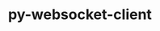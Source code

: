 ---
title: "py-websocket-client"
layout: cache
categories: [package, develop]
meta: {"versions": ["1.5.1", "1.6.3"], "compilers": ["apple-clang@=14.0.0", "gcc@=11.1.0", "gcc@=11.3.0", "gcc@=11.4.0"], "oss": ["ubuntu20.04", "ubuntu22.04", "ventura"], "platforms": ["darwin", "linux"], "targets": ["aarch64", "ppc64le", "x86_64_v3"], "stacks": ["data-vis-sdk", "e4s", "e4s-arm", "e4s-power", "ml-darwin-aarch64-mps", "ml-linux-x86_64-cpu", "ml-linux-x86_64-cuda", "root"], "num_specs": 25, "num_specs_by_stack": {"ml-darwin-aarch64-mps": 5, "root": 25, "e4s-arm": 1, "e4s-power": 3, "data-vis-sdk": 5, "e4s": 4, "ml-linux-x86_64-cuda": 7, "ml-linux-x86_64-cpu": 7}}
spec_details: [{"hash": "f5zpqtlsapinaxevvz4s5yenppyw5erp", "compiler": "apple-clang@=14.0.0", "versions": ["1.5.1"], "os": "ventura", "platform": "darwin", "target": "aarch64", "variants": ["build_system=python_pip"], "stacks": ["ml-darwin-aarch64-mps", "root"], "size": "-", "tarball": "https://binaries.spack.io/develop/build_cache/darwin-ventura-aarch64/apple-clang-14.0.0/py-websocket-client-1.5.1/darwin-ventura-aarch64-apple-clang-14.0.0-py-websocket-client-1.5.1-f5zpqtlsapinaxevvz4s5yenppyw5erp.spack"}, {"hash": "zaeus6arhyfczblbmwttsgtxawlbayyq", "compiler": "apple-clang@=14.0.0", "versions": ["1.5.1"], "os": "ventura", "platform": "darwin", "target": "aarch64", "variants": ["build_system=python_pip"], "stacks": ["ml-darwin-aarch64-mps", "root"], "size": "-", "tarball": "https://binaries.spack.io/develop/build_cache/darwin-ventura-aarch64/apple-clang-14.0.0/py-websocket-client-1.5.1/darwin-ventura-aarch64-apple-clang-14.0.0-py-websocket-client-1.5.1-zaeus6arhyfczblbmwttsgtxawlbayyq.spack"}, {"hash": "q7uy42orvylajbrgv3keaspaw5mmfma3", "compiler": "apple-clang@=14.0.0", "versions": ["1.5.1"], "os": "ventura", "platform": "darwin", "target": "aarch64", "variants": ["build_system=python_pip"], "stacks": ["ml-darwin-aarch64-mps", "root"], "size": "-", "tarball": "https://binaries.spack.io/develop/build_cache/darwin-ventura-aarch64/apple-clang-14.0.0/py-websocket-client-1.5.1/darwin-ventura-aarch64-apple-clang-14.0.0-py-websocket-client-1.5.1-q7uy42orvylajbrgv3keaspaw5mmfma3.spack"}, {"hash": "cgkqngxexdch2tebx3jg5djwydb3vxic", "compiler": "apple-clang@=14.0.0", "versions": ["1.5.1"], "os": "ventura", "platform": "darwin", "target": "aarch64", "variants": ["build_system=python_pip"], "stacks": ["ml-darwin-aarch64-mps", "root"], "size": "-", "tarball": "https://binaries.spack.io/develop/build_cache/darwin-ventura-aarch64/apple-clang-14.0.0/py-websocket-client-1.5.1/darwin-ventura-aarch64-apple-clang-14.0.0-py-websocket-client-1.5.1-cgkqngxexdch2tebx3jg5djwydb3vxic.spack"}, {"hash": "zkhsni2krqxaphzrod5yiaurshuveynj", "compiler": "apple-clang@=14.0.0", "versions": ["1.5.1"], "os": "ventura", "platform": "darwin", "target": "aarch64", "variants": ["build_system=python_pip"], "stacks": ["ml-darwin-aarch64-mps", "root"], "size": "-", "tarball": "https://binaries.spack.io/develop/build_cache/darwin-ventura-aarch64/apple-clang-14.0.0/py-websocket-client-1.5.1/darwin-ventura-aarch64-apple-clang-14.0.0-py-websocket-client-1.5.1-zkhsni2krqxaphzrod5yiaurshuveynj.spack"}, {"hash": "twyhk7zexjaqsyrq3vkzpmabc4ez67dp", "compiler": "gcc@=11.4.0", "versions": ["1.6.3"], "os": "ubuntu20.04", "platform": "linux", "target": "aarch64", "variants": ["build_system=python_pip"], "stacks": ["root", "e4s-arm"], "size": "-", "tarball": "https://binaries.spack.io/develop/build_cache/linux-ubuntu20.04-aarch64/gcc-11.4.0/py-websocket-client-1.6.3/linux-ubuntu20.04-aarch64-gcc-11.4.0-py-websocket-client-1.6.3-twyhk7zexjaqsyrq3vkzpmabc4ez67dp.spack"}, {"hash": "lxyzto6txugf62x4btsiuyz5a7hxjre2", "compiler": "gcc@=11.1.0", "versions": ["1.5.1"], "os": "ubuntu20.04", "platform": "linux", "target": "ppc64le", "variants": ["build_system=python_pip"], "stacks": ["e4s-power", "root"], "size": "-", "tarball": "https://binaries.spack.io/develop/build_cache/linux-ubuntu20.04-ppc64le/gcc-11.1.0/py-websocket-client-1.5.1/linux-ubuntu20.04-ppc64le-gcc-11.1.0-py-websocket-client-1.5.1-lxyzto6txugf62x4btsiuyz5a7hxjre2.spack"}, {"hash": "a6qebejxqrruxcvziyxihli6777w7ol4", "compiler": "gcc@=11.1.0", "versions": ["1.5.1"], "os": "ubuntu20.04", "platform": "linux", "target": "ppc64le", "variants": ["build_system=python_pip"], "stacks": ["e4s-power", "root"], "size": "-", "tarball": "https://binaries.spack.io/develop/build_cache/linux-ubuntu20.04-ppc64le/gcc-11.1.0/py-websocket-client-1.5.1/linux-ubuntu20.04-ppc64le-gcc-11.1.0-py-websocket-client-1.5.1-a6qebejxqrruxcvziyxihli6777w7ol4.spack"}, {"hash": "6m4kwwgmlwekr3xznvfzy73wdd3q7o2z", "compiler": "gcc@=11.1.0", "versions": ["1.5.1"], "os": "ubuntu20.04", "platform": "linux", "target": "ppc64le", "variants": ["build_system=python_pip"], "stacks": ["e4s-power", "root"], "size": "-", "tarball": "https://binaries.spack.io/develop/build_cache/linux-ubuntu20.04-ppc64le/gcc-11.1.0/py-websocket-client-1.5.1/linux-ubuntu20.04-ppc64le-gcc-11.1.0-py-websocket-client-1.5.1-6m4kwwgmlwekr3xznvfzy73wdd3q7o2z.spack"}, {"hash": "trpwfazq3iirliqfyc7mbndka7l7deut", "compiler": "gcc@=11.1.0", "versions": ["1.5.1"], "os": "ubuntu20.04", "platform": "linux", "target": "x86_64_v3", "variants": ["build_system=python_pip"], "stacks": ["data-vis-sdk", "root"], "size": "-", "tarball": "https://binaries.spack.io/develop/build_cache/linux-ubuntu20.04-x86_64_v3/gcc-11.1.0/py-websocket-client-1.5.1/linux-ubuntu20.04-x86_64_v3-gcc-11.1.0-py-websocket-client-1.5.1-trpwfazq3iirliqfyc7mbndka7l7deut.spack"}, {"hash": "cblrsm3kvkok6wlnkxmzwhjrsrl7556o", "compiler": "gcc@=11.1.0", "versions": ["1.5.1"], "os": "ubuntu20.04", "platform": "linux", "target": "x86_64_v3", "variants": ["build_system=python_pip"], "stacks": ["data-vis-sdk", "root"], "size": "-", "tarball": "https://binaries.spack.io/develop/build_cache/linux-ubuntu20.04-x86_64_v3/gcc-11.1.0/py-websocket-client-1.5.1/linux-ubuntu20.04-x86_64_v3-gcc-11.1.0-py-websocket-client-1.5.1-cblrsm3kvkok6wlnkxmzwhjrsrl7556o.spack"}, {"hash": "ckvcshqh2cvwigxyszbznfzaffwpf4ru", "compiler": "gcc@=11.1.0", "versions": ["1.5.1"], "os": "ubuntu20.04", "platform": "linux", "target": "x86_64_v3", "variants": ["build_system=python_pip"], "stacks": ["data-vis-sdk", "root"], "size": "-", "tarball": "https://binaries.spack.io/develop/build_cache/linux-ubuntu20.04-x86_64_v3/gcc-11.1.0/py-websocket-client-1.5.1/linux-ubuntu20.04-x86_64_v3-gcc-11.1.0-py-websocket-client-1.5.1-ckvcshqh2cvwigxyszbznfzaffwpf4ru.spack"}, {"hash": "lfbd3fdau6rbqbkakoqv73xvaqfnhagi", "compiler": "gcc@=11.1.0", "versions": ["1.5.1"], "os": "ubuntu20.04", "platform": "linux", "target": "x86_64_v3", "variants": ["build_system=python_pip"], "stacks": ["e4s", "root"], "size": "-", "tarball": "https://binaries.spack.io/develop/build_cache/linux-ubuntu20.04-x86_64_v3/gcc-11.1.0/py-websocket-client-1.5.1/linux-ubuntu20.04-x86_64_v3-gcc-11.1.0-py-websocket-client-1.5.1-lfbd3fdau6rbqbkakoqv73xvaqfnhagi.spack"}, {"hash": "i3m6iowcaxx6tqdzlsabjbs3yiwknvmk", "compiler": "gcc@=11.1.0", "versions": ["1.5.1"], "os": "ubuntu20.04", "platform": "linux", "target": "x86_64_v3", "variants": ["build_system=python_pip"], "stacks": ["data-vis-sdk", "root"], "size": "-", "tarball": "https://binaries.spack.io/develop/build_cache/linux-ubuntu20.04-x86_64_v3/gcc-11.1.0/py-websocket-client-1.5.1/linux-ubuntu20.04-x86_64_v3-gcc-11.1.0-py-websocket-client-1.5.1-i3m6iowcaxx6tqdzlsabjbs3yiwknvmk.spack"}, {"hash": "zmu25va65mlpdra2vxvecg7kzsgcf62w", "compiler": "gcc@=11.1.0", "versions": ["1.5.1"], "os": "ubuntu20.04", "platform": "linux", "target": "x86_64_v3", "variants": ["build_system=python_pip"], "stacks": ["data-vis-sdk", "root"], "size": "-", "tarball": "https://binaries.spack.io/develop/build_cache/linux-ubuntu20.04-x86_64_v3/gcc-11.1.0/py-websocket-client-1.5.1/linux-ubuntu20.04-x86_64_v3-gcc-11.1.0-py-websocket-client-1.5.1-zmu25va65mlpdra2vxvecg7kzsgcf62w.spack"}, {"hash": "5pnqz2ayf7xodisycf5nwukm2aq2npbk", "compiler": "gcc@=11.1.0", "versions": ["1.5.1"], "os": "ubuntu20.04", "platform": "linux", "target": "x86_64_v3", "variants": ["build_system=python_pip"], "stacks": ["e4s", "root"], "size": "-", "tarball": "https://binaries.spack.io/develop/build_cache/linux-ubuntu20.04-x86_64_v3/gcc-11.1.0/py-websocket-client-1.5.1/linux-ubuntu20.04-x86_64_v3-gcc-11.1.0-py-websocket-client-1.5.1-5pnqz2ayf7xodisycf5nwukm2aq2npbk.spack"}, {"hash": "447efnxck663uvlmpbsjbouc7tjokp6m", "compiler": "gcc@=11.1.0", "versions": ["1.5.1"], "os": "ubuntu20.04", "platform": "linux", "target": "x86_64_v3", "variants": ["build_system=python_pip"], "stacks": ["e4s", "root"], "size": "-", "tarball": "https://binaries.spack.io/develop/build_cache/linux-ubuntu20.04-x86_64_v3/gcc-11.1.0/py-websocket-client-1.5.1/linux-ubuntu20.04-x86_64_v3-gcc-11.1.0-py-websocket-client-1.5.1-447efnxck663uvlmpbsjbouc7tjokp6m.spack"}, {"hash": "orrjk6cthxdrsykhxp2zmt3mj3fh2nq3", "compiler": "gcc@=11.1.0", "versions": ["1.5.1"], "os": "ubuntu20.04", "platform": "linux", "target": "x86_64_v3", "variants": ["build_system=python_pip"], "stacks": ["e4s", "root"], "size": "-", "tarball": "https://binaries.spack.io/develop/build_cache/linux-ubuntu20.04-x86_64_v3/gcc-11.1.0/py-websocket-client-1.5.1/linux-ubuntu20.04-x86_64_v3-gcc-11.1.0-py-websocket-client-1.5.1-orrjk6cthxdrsykhxp2zmt3mj3fh2nq3.spack"}, {"hash": "toxlqh4ywombjsziwinhs4lkizeykswo", "compiler": "gcc@=11.3.0", "versions": ["1.5.1"], "os": "ubuntu22.04", "platform": "linux", "target": "x86_64_v3", "variants": ["build_system=python_pip"], "stacks": ["ml-linux-x86_64-cuda", "ml-linux-x86_64-cpu", "root"], "size": "-", "tarball": "https://binaries.spack.io/develop/build_cache/linux-ubuntu22.04-x86_64_v3/gcc-11.3.0/py-websocket-client-1.5.1/linux-ubuntu22.04-x86_64_v3-gcc-11.3.0-py-websocket-client-1.5.1-toxlqh4ywombjsziwinhs4lkizeykswo.spack"}, {"hash": "bziucgb5ta5zl4orr5wh5bluc72bmfw4", "compiler": "gcc@=11.3.0", "versions": ["1.5.1"], "os": "ubuntu22.04", "platform": "linux", "target": "x86_64_v3", "variants": ["build_system=python_pip"], "stacks": ["ml-linux-x86_64-cuda", "ml-linux-x86_64-cpu", "root"], "size": "-", "tarball": "https://binaries.spack.io/develop/build_cache/linux-ubuntu22.04-x86_64_v3/gcc-11.3.0/py-websocket-client-1.5.1/linux-ubuntu22.04-x86_64_v3-gcc-11.3.0-py-websocket-client-1.5.1-bziucgb5ta5zl4orr5wh5bluc72bmfw4.spack"}, {"hash": "2a25r35wfxjufkilvjemwdpieeh7yb3a", "compiler": "gcc@=11.3.0", "versions": ["1.5.1"], "os": "ubuntu22.04", "platform": "linux", "target": "x86_64_v3", "variants": ["build_system=python_pip"], "stacks": ["ml-linux-x86_64-cuda", "ml-linux-x86_64-cpu", "root"], "size": "-", "tarball": "https://binaries.spack.io/develop/build_cache/linux-ubuntu22.04-x86_64_v3/gcc-11.3.0/py-websocket-client-1.5.1/linux-ubuntu22.04-x86_64_v3-gcc-11.3.0-py-websocket-client-1.5.1-2a25r35wfxjufkilvjemwdpieeh7yb3a.spack"}, {"hash": "xkgzzlu2g26klbrtnek767hpxb5zxf5a", "compiler": "gcc@=11.3.0", "versions": ["1.5.1"], "os": "ubuntu22.04", "platform": "linux", "target": "x86_64_v3", "variants": ["build_system=python_pip"], "stacks": ["ml-linux-x86_64-cuda", "ml-linux-x86_64-cpu", "root"], "size": "-", "tarball": "https://binaries.spack.io/develop/build_cache/linux-ubuntu22.04-x86_64_v3/gcc-11.3.0/py-websocket-client-1.5.1/linux-ubuntu22.04-x86_64_v3-gcc-11.3.0-py-websocket-client-1.5.1-xkgzzlu2g26klbrtnek767hpxb5zxf5a.spack"}, {"hash": "wmzqh3culb3uo634l7xkzcpxd4yb4ejx", "compiler": "gcc@=11.3.0", "versions": ["1.5.1"], "os": "ubuntu22.04", "platform": "linux", "target": "x86_64_v3", "variants": ["build_system=python_pip"], "stacks": ["ml-linux-x86_64-cuda", "ml-linux-x86_64-cpu", "root"], "size": "-", "tarball": "https://binaries.spack.io/develop/build_cache/linux-ubuntu22.04-x86_64_v3/gcc-11.3.0/py-websocket-client-1.5.1/linux-ubuntu22.04-x86_64_v3-gcc-11.3.0-py-websocket-client-1.5.1-wmzqh3culb3uo634l7xkzcpxd4yb4ejx.spack"}, {"hash": "vekq4yunx2c52564x3xu46vludggiytb", "compiler": "gcc@=11.3.0", "versions": ["1.5.1"], "os": "ubuntu22.04", "platform": "linux", "target": "x86_64_v3", "variants": ["build_system=python_pip"], "stacks": ["ml-linux-x86_64-cuda", "ml-linux-x86_64-cpu", "root"], "size": "-", "tarball": "https://binaries.spack.io/develop/build_cache/linux-ubuntu22.04-x86_64_v3/gcc-11.3.0/py-websocket-client-1.5.1/linux-ubuntu22.04-x86_64_v3-gcc-11.3.0-py-websocket-client-1.5.1-vekq4yunx2c52564x3xu46vludggiytb.spack"}, {"hash": "rtprkg3wt5teoiski6ftzxyxxgpn7ogi", "compiler": "gcc@=11.4.0", "versions": ["1.5.1"], "os": "ubuntu22.04", "platform": "linux", "target": "x86_64_v3", "variants": ["build_system=python_pip"], "stacks": ["ml-linux-x86_64-cuda", "ml-linux-x86_64-cpu", "root"], "size": "-", "tarball": "https://binaries.spack.io/develop/build_cache/linux-ubuntu22.04-x86_64_v3/gcc-11.4.0/py-websocket-client-1.5.1/linux-ubuntu22.04-x86_64_v3-gcc-11.4.0-py-websocket-client-1.5.1-rtprkg3wt5teoiski6ftzxyxxgpn7ogi.spack"}]
---